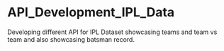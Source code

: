 # API_Development_IPL_Data
Developing different API for IPL Dataset showcasing teams and team vs team and also showcasing batsman record.
